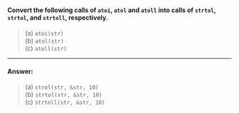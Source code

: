 #### Convert the following calls of `atoi`, `atol` and `atoll` into calls of `strtol`, `strtol`, and `strtoll`, respectively.

> (a) `atoi(str)`  
> (b) `atol(str)`  
> (c) `atoll(str)`  

---

#### Answer:

> (a) `strol(str, &str, 10)`  
> (b) `strtol(str, &str, 10)`  
> (c) `strtoll(str, &str, 10)`  
